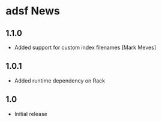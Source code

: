 adsf News
=========

1.1.0
-----

* Added support for custom index filenames [Mark Meves]

1.0.1
-----

* Added runtime dependency on Rack

1.0
---

* Initial release

